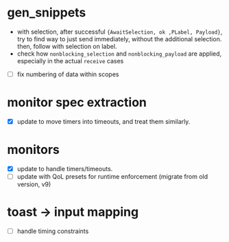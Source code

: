 
# gen_snippets
- with selection, after successful `{AwaitSelection, ok ,PLabel, Payload}`, try to find way to just send immediately, without the additional selection. then, follow with selection on label.
- check how `nonblocking_selection` and `nonblocking_payload` are applied, especially in the actual `receive` cases
-[ ] fix numbering of data within scopes

# monitor spec extraction
-[x] update to move timers into timeouts, and treat them similarly.

# monitors 
-[x] update to handle timers/timeouts.
-[ ] update with QoL presets for runtime enforcement (migrate from old version, v9)

# toast -> input mapping
-[ ] handle timing constraints
